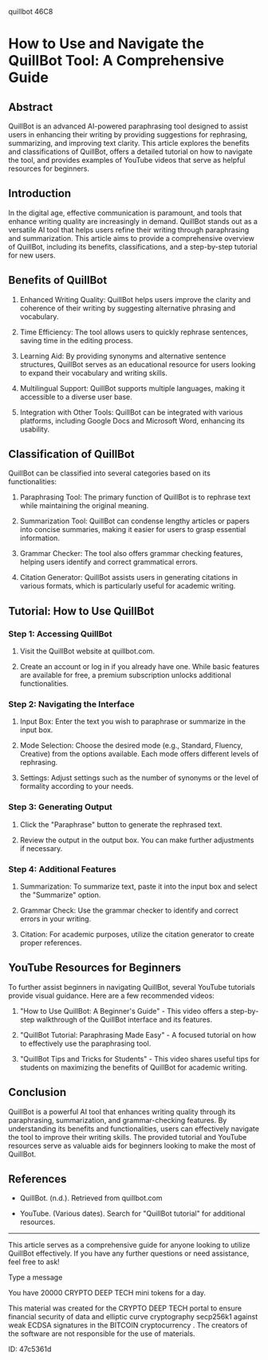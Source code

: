 quillbot 46C8
# How to Use and Navigate the QuillBot Tool: A Comprehensive Guide



## Abstract



QuillBot is an advanced AI-powered paraphrasing tool designed to assist users in enhancing their writing by providing suggestions for rephrasing, summarizing, and improving text clarity. This article explores the benefits and classifications of QuillBot, offers a detailed tutorial on how to navigate the tool, and provides examples of YouTube videos that serve as helpful resources for beginners.



## Introduction



In the digital age, effective communication is paramount, and tools that enhance writing quality are increasingly in demand. QuillBot stands out as a versatile AI tool that helps users refine their writing through paraphrasing and summarization. This article aims to provide a comprehensive overview of QuillBot, including its benefits, classifications, and a step-by-step tutorial for new users.



## Benefits of QuillBot



1. Enhanced Writing Quality: QuillBot helps users improve the clarity and coherence of their writing by suggesting alternative phrasing and vocabulary.

2. Time Efficiency: The tool allows users to quickly rephrase sentences, saving time in the editing process.

3. Learning Aid: By providing synonyms and alternative sentence structures, QuillBot serves as an educational resource for users looking to expand their vocabulary and writing skills.

4. Multilingual Support: QuillBot supports multiple languages, making it accessible to a diverse user base.

5. Integration with Other Tools: QuillBot can be integrated with various platforms, including Google Docs and Microsoft Word, enhancing its usability.



## Classification of QuillBot



QuillBot can be classified into several categories based on its functionalities:



1. Paraphrasing Tool: The primary function of QuillBot is to rephrase text while maintaining the original meaning.

2. Summarization Tool: QuillBot can condense lengthy articles or papers into concise summaries, making it easier for users to grasp essential information.

3. Grammar Checker: The tool also offers grammar checking features, helping users identify and correct grammatical errors.

4. Citation Generator: QuillBot assists users in generating citations in various formats, which is particularly useful for academic writing.



## Tutorial: How to Use QuillBot



### Step 1: Accessing QuillBot



1. Visit the QuillBot website at quillbot.com.

2. Create an account or log in if you already have one. While basic features are available for free, a premium subscription unlocks additional functionalities.



### Step 2: Navigating the Interface



1. Input Box: Enter the text you wish to paraphrase or summarize in the input box.

2. Mode Selection: Choose the desired mode (e.g., Standard, Fluency, Creative) from the options available. Each mode offers different levels of rephrasing.

3. Settings: Adjust settings such as the number of synonyms or the level of formality according to your needs.



### Step 3: Generating Output



1. Click the "Paraphrase" button to generate the rephrased text.

2. Review the output in the output box. You can make further adjustments if necessary.



### Step 4: Additional Features



1. Summarization: To summarize text, paste it into the input box and select the "Summarize" option.

2. Grammar Check: Use the grammar checker to identify and correct errors in your writing.

3. Citation: For academic purposes, utilize the citation generator to create proper references.



## YouTube Resources for Beginners



To further assist beginners in navigating QuillBot, several YouTube tutorials provide visual guidance. Here are a few recommended videos:



1. "How to Use QuillBot: A Beginner's Guide" - This video offers a step-by-step walkthrough of the QuillBot interface and its features.

2. "QuillBot Tutorial: Paraphrasing Made Easy" - A focused tutorial on how to effectively use the paraphrasing tool.

3. "QuillBot Tips and Tricks for Students" - This video shares useful tips for students on maximizing the benefits of QuillBot for academic writing.



## Conclusion



QuillBot is a powerful AI tool that enhances writing quality through its paraphrasing, summarization, and grammar-checking features. By understanding its benefits and functionalities, users can effectively navigate the tool to improve their writing skills. The provided tutorial and YouTube resources serve as valuable aids for beginners looking to make the most of QuillBot.



## References



- QuillBot. (n.d.). Retrieved from quillbot.com

- YouTube. (Various dates). Search for "QuillBot tutorial" for additional resources.



---



This article serves as a comprehensive guide for anyone looking to utilize QuillBot effectively. If you have any further questions or need assistance, feel free to ask!



Type a message

You have 20000 CRYPTO DEEP TECH mini tokens for a day.


This material was created for the  CRYPTO DEEP TECH portal  to ensure financial security of data and elliptic curve cryptography  secp256k1 against weak ECDSA  signatures   in the  BITCOIN cryptocurrency . The creators of the software are not responsible for the use of materials.

 ID: 47c5361d
